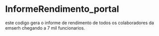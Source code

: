 # InformeRendimento_portal

este codigo gera o informe de rendimento de todos os colaboradores da emserh chegando a 7 mil funcionarios.

